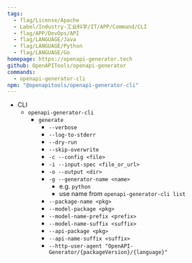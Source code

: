 ```yaml
---
tags:
  - flag/License/Apache
  - Label/Industry-工业科学/IT/APP/Command/CLI
  - flag/APP/DevOps/API
  - flag/LANGUAGE/Java
  - flag/LANGUAGE/Python
  - flag/LANGUAGE/Go
homepage: https://openapi-generator.tech
github: OpenAPITools/openapi-generator
commands:
  - openapi-generator-cli
npm: "@openapitools/openapi-generator-cli"
---
```


- CLI
    - `openapi-generator-cli`
        - `generate`
            - `--verbose`
            - `--log-to-stderr`
            - `--dry-run`
            - `--skip-overwrite`
            - `-c --config <file>`
            - `-i --input-spec <file_or_url>`
            - `-o --output <dir>`
            - `-g --generator-name <name>`
                - e.g. `python`
                - use name from `openapi-generator-cli list`
            - `--package-name <pkg>`
            - `--model-package <pkg>`
            - `--model-name-prefix <prefix>`
            - `--model-name-suffix <suffix>`
            - `--api-package <pkg>`
            - `--api-name-suffix <suffix>`
            - `--http-user-agent "OpenAPI-Generator/{packageVersion}/{language}"`
